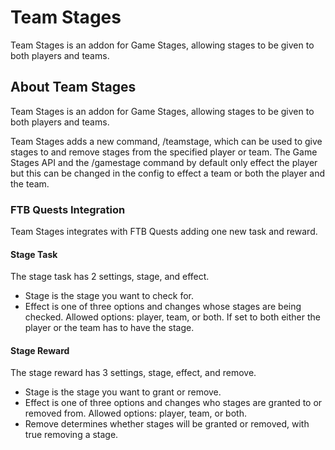 # Team Stages

Team Stages is an addon for Game Stages, allowing stages to be given to both players and teams.

## About Team Stages

Team Stages is an addon for Game Stages, allowing stages to be given to both players and teams.

Team Stages adds a new command, /teamstage, which can be used to give stages to and remove stages from the specified player or team.
The Game Stages API and the /gamestage command by default only effect the player but this can be changed in the config to effect a team or both the player and the team.

### FTB Quests Integration

Team Stages integrates with FTB Quests adding one new task and reward.

#### Stage Task

The stage task has 2 settings, stage, and effect.

- Stage is the stage you want to check for.
- Effect is one of three options and changes whose stages are being checked. Allowed options: player, team, or both. If set to both either the player or the team has to have the stage.

#### Stage Reward

The stage reward has 3 settings, stage, effect, and remove.

- Stage is the stage you want to grant or remove.
- Effect is one of three options and changes who stages are granted to or removed from. Allowed options: player, team, or both.
- Remove determines whether stages will be granted or removed, with true removing a stage.
